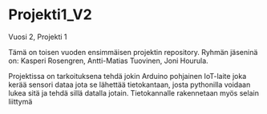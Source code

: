 # Projekti1_V2
Vuosi 2, Projekti 1

Tämä on toisen vuoden ensimmäisen projektin repository.
Ryhmän jäseninä on:
  Kasperi Rosengren,
  Antti-Matias Tuovinen,
  Joni Hourula.

Projektissa on tarkoituksena tehdä jokin Arduino pohjainen IoT-laite joka kerää sensori dataa jota se lähettää tietokantaan, 
josta pythonilla voidaan lukea sitä ja tehdä sillä datalla jotain. Tietokannalle rakennetaan myös selain liittymä
